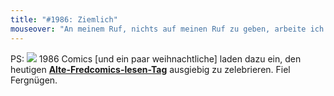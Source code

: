 ```yaml
---
title: "#1986: Ziemlich"
mouseover: "An meinem Ruf, nichts auf meinen Ruf zu geben, arbeite ich eifrigst."
---
```


PS:
<a href="http://www.fonflatter.de/kalender"><img src="http://www.fonflatter.de/bilder/2011.png"></a>
1986 Comics [und ein paar weihnachtliche] laden dazu ein, den heutigen <a  href="http://www.fonflatter.de/kalender"><strong>Alte-Fredcomics-lesen-Tag</strong></a> ausgiebig zu zelebrieren.
Fiel Fergnügen.

